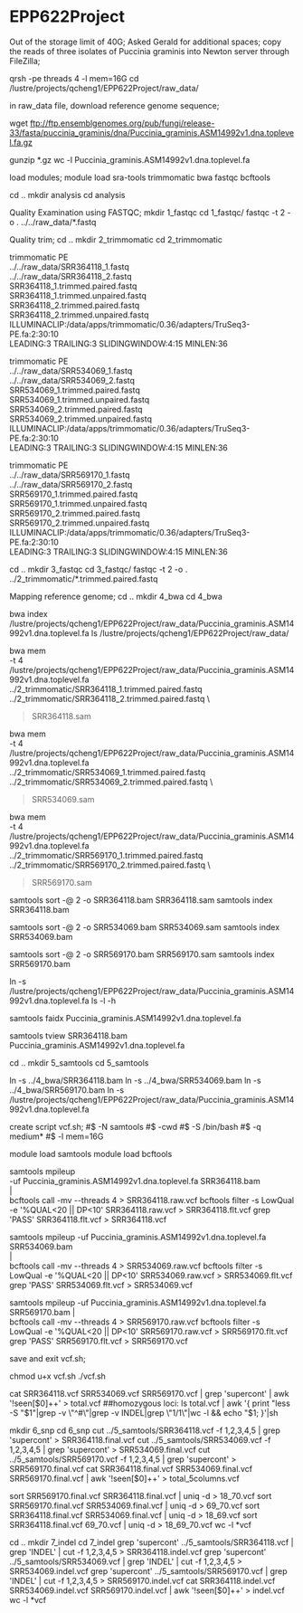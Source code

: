 # EPP622Project

Out of the storage limit of 40G; Asked Gerald for additional spaces;
copy the reads of three isolates of Puccinia graminis into Newton server through FileZilla;


qrsh -pe threads 4 -l mem=16G
cd /lustre/projects/qcheng1/EPP622Project/raw_data/

in raw_data file, download reference genome sequence;

wget ftp://ftp.ensemblgenomes.org/pub/fungi/release-33/fasta/puccinia_graminis/dna/Puccinia_graminis.ASM14992v1.dna.toplevel.fa.gz

gunzip *.gz
wc -l Puccinia_graminis.ASM14992v1.dna.toplevel.fa

load modules;
module load sra-tools trimmomatic bwa fastqc bcftools


cd ..
mkdir analysis
cd analysis
 
Quality Examination using FASTQC;
mkdir 1_fastqc
cd  1_fastqc/
fastqc -t 2 -o . ../../raw_data/*.fastq

Quality trim;
cd ..
mkdir 2_trimmomatic
cd 2_trimmomatic



trimmomatic PE \
../../raw_data/SRR364118_1.fastq \
../../raw_data/SRR364118_2.fastq \
SRR364118_1.trimmed.paired.fastq \
SRR364118_1.trimmed.unpaired.fastq \
SRR364118_2.trimmed.paired.fastq \
SRR364118_2.trimmed.unpaired.fastq \
ILLUMINACLIP:/data/apps/trimmomatic/0.36/adapters/TruSeq3-PE.fa:2:30:10 \
LEADING:3 TRAILING:3 SLIDINGWINDOW:4:15 MINLEN:36


trimmomatic PE \
../../raw_data/SRR534069_1.fastq \
../../raw_data/SRR534069_2.fastq \
SRR534069_1.trimmed.paired.fastq \
SRR534069_1.trimmed.unpaired.fastq \
SRR534069_2.trimmed.paired.fastq \
SRR534069_2.trimmed.unpaired.fastq \
ILLUMINACLIP:/data/apps/trimmomatic/0.36/adapters/TruSeq3-PE.fa:2:30:10 \
LEADING:3 TRAILING:3 SLIDINGWINDOW:4:15 MINLEN:36

trimmomatic PE \
../../raw_data/SRR569170_1.fastq \
../../raw_data/SRR569170_2.fastq \
SRR569170_1.trimmed.paired.fastq \
SRR569170_1.trimmed.unpaired.fastq \
SRR569170_2.trimmed.paired.fastq \
SRR569170_2.trimmed.unpaired.fastq \
ILLUMINACLIP:/data/apps/trimmomatic/0.36/adapters/TruSeq3-PE.fa:2:30:10 \
LEADING:3 TRAILING:3 SLIDINGWINDOW:4:15 MINLEN:36

cd ..
mkdir 3_fastqc
cd 3_fastqc/
fastqc -t 2 -o . ../2_trimmomatic/*.trimmed.paired.fastq


Mapping reference genome;
cd ..
mkdir 4_bwa
cd 4_bwa

bwa index /lustre/projects/qcheng1/EPP622Project/raw_data/Puccinia_graminis.ASM14992v1.dna.toplevel.fa
ls /lustre/projects/qcheng1/EPP622Project/raw_data/

bwa mem \
-t 4 \
/lustre/projects/qcheng1/EPP622Project/raw_data/Puccinia_graminis.ASM14992v1.dna.toplevel.fa \
../2_trimmomatic/SRR364118_1.trimmed.paired.fastq \
../2_trimmomatic/SRR364118_2.trimmed.paired.fastq \
> SRR364118.sam

bwa mem \
-t 4 \
/lustre/projects/qcheng1/EPP622Project/raw_data/Puccinia_graminis.ASM14992v1.dna.toplevel.fa \
../2_trimmomatic/SRR534069_1.trimmed.paired.fastq \
../2_trimmomatic/SRR534069_2.trimmed.paired.fastq \
> SRR534069.sam

bwa mem \
-t 4 \
/lustre/projects/qcheng1/EPP622Project/raw_data/Puccinia_graminis.ASM14992v1.dna.toplevel.fa \
../2_trimmomatic/SRR569170_1.trimmed.paired.fastq \
../2_trimmomatic/SRR569170_2.trimmed.paired.fastq \
> SRR569170.sam


samtools sort -@ 2 -o SRR364118.bam SRR364118.sam
samtools index SRR364118.bam

samtools sort -@ 2 -o SRR534069.bam SRR534069.sam
samtools index SRR534069.bam

samtools sort -@ 2 -o SRR569170.bam SRR569170.sam
samtools index SRR569170.bam

ln -s /lustre/projects/qcheng1/EPP622Project/raw_data/Puccinia_graminis.ASM14992v1.dna.toplevel.fa
ls -l -h

samtools faidx Puccinia_graminis.ASM14992v1.dna.toplevel.fa

samtools tview SRR364118.bam Puccinia_graminis.ASM14992v1.dna.toplevel.fa

cd ..
mkdir 5_samtools
cd 5_samtools

ln -s ../4_bwa/SRR364118.bam
ln -s ../4_bwa/SRR534069.bam
ln -s ../4_bwa/SRR569170.bam
ln -s /lustre/projects/qcheng1/EPP622Project/raw_data/Puccinia_graminis.ASM14992v1.dna.toplevel.fa

create script vcf.sh;
#$ -N samtools
#$ -cwd
#$ -S /bin/bash
#$ -q medium*
#$ -l mem=16G

module load samtools
module load bcftools

samtools mpileup \
-uf Puccinia_graminis.ASM14992v1.dna.toplevel.fa SRR364118.bam \
| \
bcftools call -mv --threads 4 > SRR364118.raw.vcf
bcftools filter -s LowQual -e '%QUAL<20 || DP<10' SRR364118.raw.vcf > SRR364118.flt.vcf
grep 'PASS' SRR364118.flt.vcf > SRR364118.vcf

samtools mpileup -uf Puccinia_graminis.ASM14992v1.dna.toplevel.fa SRR534069.bam \
| \
bcftools call -mv --threads 4 > SRR534069.raw.vcf
bcftools filter -s LowQual -e '%QUAL<20 || DP<10' SRR534069.raw.vcf > SRR534069.flt.vcf
grep 'PASS' SRR534069.flt.vcf > SRR534069.vcf

samtools mpileup -uf Puccinia_graminis.ASM14992v1.dna.toplevel.fa SRR569170.bam
| \
bcftools call -mv --threads 4 > SRR569170.raw.vcf
bcftools filter -s LowQual -e '%QUAL<20 || DP<10' SRR569170.raw.vcf > SRR569170.flt.vcf
grep 'PASS' SRR569170.flt.vcf > SRR569170.vcf

save and exit vcf.sh;

chmod u+x vcf.sh
./vcf.sh

cat SRR364118.vcf SRR534069.vcf SRR569170.vcf | grep 'supercont' | awk '!seen[$0]++' > total.vcf
##homozygous loci:
ls total.vcf | awk '{ print "less -S "$1"|grep -v \"^#\"|grep -v INDEL|grep \"1/1\"|wc -l && echo "$1; }'|sh

mkdir 6_snp
cd 6_snp
cut ../5_samtools/SRR364118.vcf -f 1,2,3,4,5  | grep 'supercont' > SRR364118.final.vcf
cut ../5_samtools/SRR534069.vcf -f 1,2,3,4,5  | grep 'supercont' > SRR534069.final.vcf
cut ../5_samtools/SRR569170.vcf -f 1,2,3,4,5  | grep 'supercont' > SRR569170.final.vcf
cat SRR364118.final.vcf SRR534069.final.vcf SRR569170.final.vcf | awk '!seen[$0]++' > total_5columns.vcf

sort SRR569170.final.vcf SRR364118.final.vcf | uniq -d > 18_70.vcf
sort SRR569170.final.vcf SRR534069.final.vcf | uniq -d > 69_70.vcf
sort SRR364118.final.vcf SRR534069.final.vcf | uniq -d > 18_69.vcf
sort SRR364118.final.vcf 69_70.vcf | uniq -d > 18_69_70.vcf
wc -l *vcf

cd ..
mkdir 7_indel
cd 7_indel
grep 'supercont' ../5_samtools/SRR364118.vcf | grep 'INDEL' | cut -f 1,2,3,4,5 > SRR364118.indel.vcf
grep 'supercont' ../5_samtools/SRR534069.vcf | grep 'INDEL' | cut -f 1,2,3,4,5 > SRR534069.indel.vcf
grep 'supercont' ../5_samtools/SRR569170.vcf | grep 'INDEL' | cut -f 1,2,3,4,5 > SRR569170.indel.vcf
cat SRR364118.indel.vcf SRR534069.indel.vcf SRR569170.indel.vcf | awk '!seen[$0]++' > indel.vcf
wc -l *vcf
